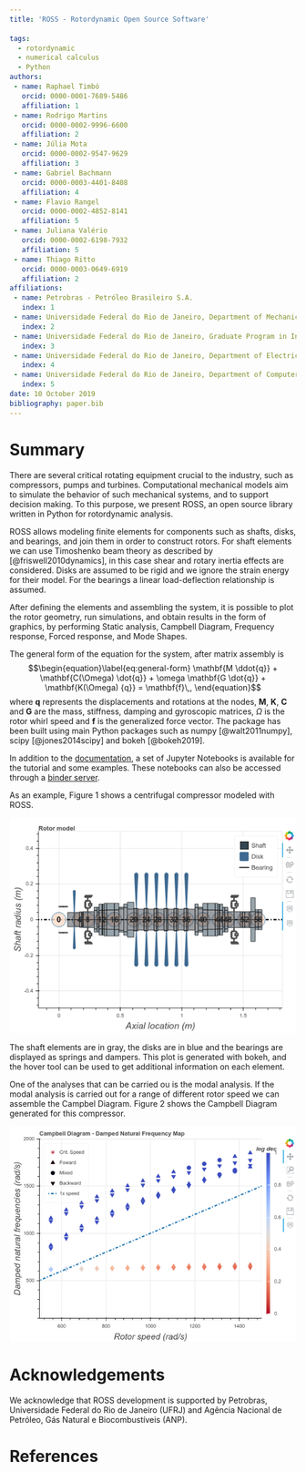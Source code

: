 ```yaml
---
title: 'ROSS - Rotordynamic Open Source Software'

tags:
  - rotordynamic
  - numerical calculus
  - Python
authors:
 - name: Raphael Timbó
   orcid: 0000-0001-7689-5486
   affiliation: 1
 - name: Rodrigo Martins
   orcid: 0000-0002-9996-6600
   affiliation: 2
 - name: Júlia Mota
   orcid: 0000-0002-9547-9629
   affiliation: 3
 - name: Gabriel Bachmann
   orcid: 0000-0003-4401-8408
   affiliation: 4
 - name: Flavio Rangel
   orcid: 0000-0002-4852-8141
   affiliation: 5
 - name: Juliana Valério
   orcid: 0000-0002-6198-7932
   affiliation: 5
 - name: Thiago Ritto
   orcid: 0000-0003-0649-6919
   affiliation: 2
affiliations:
 - name: Petrobras - Petróleo Brasileiro S.A.
   index: 1
 - name: Universidade Federal do Rio de Janeiro, Department of Mechanical Engineering, Rio de Janeiro, Brazil
   index: 2
 - name: Universidade Federal do Rio de Janeiro, Graduate Program in Informatics, Rio de Janeiro, Brazil
   index: 3
 - name: Universidade Federal do Rio de Janeiro, Department of Electrical Engineering, Rio de Janeiro, Brazil
   index: 4
 - name: Universidade Federal do Rio de Janeiro, Department of Computer Science, Rio de Janeiro, Brazil
   index: 5
date: 10 October 2019
bibliography: paper.bib
---
```


# Summary

There are several critical rotating equipment crucial to the industry, such as compressors, 
pumps and turbines.
Computational mechanical models aim to simulate the behavior of such mechanical
systems, and to support decision making. To this purpose, we present ROSS, an open source
library written in Python for rotordynamic analysis.

ROSS allows modeling finite elements for components such as shafts, disks, and bearings, 
and join them in order to construct rotors. For shaft elements we can use Timoshenko beam 
theory as described by [@friswell2010dynamics], in this case shear and rotary inertia effects 
are considered. Disks are assumed to be rigid and we ignore the strain energy for their model.
For the bearings a linear load-deflection relationship is assumed.

After defining the elements and assembling the system, it is possible to plot the rotor geometry, 
run simulations, and obtain results in the form of graphics, by performing Static analysis, Campbell Diagram,
Frequency response, Forced response, and Mode Shapes.

The general form of the equation for the system, after matrix assembly is
$$\begin{equation}\label{eq:general-form}
    \mathbf{M \ddot{q}}
    + \mathbf{C(\Omega) \dot{q}}
    + \omega \mathbf{G \dot{q}}
    + \mathbf{K(\Omega) {q}}
    = \mathbf{f}\,,
\end{equation}$$
where $\textbf{q}$ represents the displacements and rotations at the
nodes, $\mathbf{M}$, $\mathbf{K}$, $\mathbf{C}$ and $\mathbf{G}$ are the mass, stiffness, damping and gyroscopic 
matrices, $\Omega$ is the rotor whirl speed and $\mathbf{f}$ is the generalized force vector.
The package has been built using main Python packages such as numpy [@walt2011numpy], scipy [@jones2014scipy] 
and bokeh [@bokeh2019].

In addition to the [documentation](https://ross-rotordynamics.github.io/ross-website/), a set of Jupyter Notebooks 
is available for the tutorial and some examples. These notebooks can also be accessed through a 
[binder server](https://mybinder.org/v2/gh/ross-rotordynamics/ross/master).

As an example, Figure 1 shows a centrifugal compressor modeled with ROSS. 

![Centrifugal Compressor modeled with ROSS.](rotor_plot.png)

The shaft elements are in gray, 
the disks are in blue and the bearings are displayed as springs and dampers. This plot is generated with bokeh, 
and the hover tool can be used to get additional information on each element.

One of the analyses that can be carried ou is the modal analysis. If the modal analysis is carried out for a range 
of different rotor speed we can assemble the Campbel Diagram. Figure 2 shows the Campbell Diagram generated 
for this compressor.

![Campbell Diagram for the Centrifugal Compressor.](campbell.png)

# Acknowledgements
We acknowledge that ROSS development is supported by Petrobras, Universidade Federal do Rio de Janeiro (UFRJ) and 
Agência Nacional de Petróleo, Gás Natural e Biocombustíveis (ANP).

# References